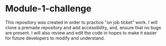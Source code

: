 # Module-1-challenge
This repository was created in order to practice "on job ticket" work. I will clone a premade repository and add accessibility, and, ensure that no bugs are present. I will also review and edit the code in hopes to make it easier for future developers to modify and understand.

